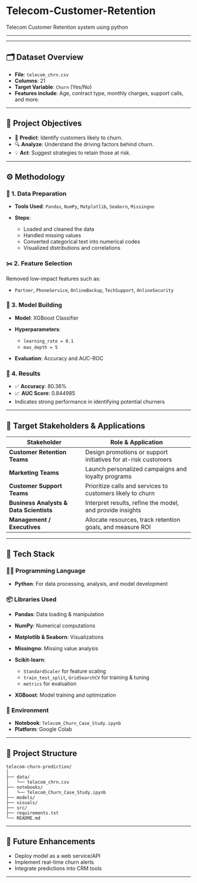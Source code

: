 # Telecom-Customer-Retention
Telecom Customer Retention system using python

---

---

## 🗂️ Dataset Overview

* **File**: `telecom_chrn.csv`
* **Columns**: 21
* **Target Variable**: `Churn` (Yes/No)
* **Features include**: Age, contract type, monthly charges, support calls, and more.

---

## 🎯 Project Objectives

* 🧠 **Predict**: Identify customers likely to churn.
* 🔍 **Analyze**: Understand the driving factors behind churn.
* 💡 **Act**: Suggest strategies to retain those at risk.

---

## ⚙️ Methodology

### 📌 1. Data Preparation

* **Tools Used**: `Pandas`, `NumPy`, `Matplotlib`, `Seaborn`, `Missingno`
* **Steps**:

  * Loaded and cleaned the data
  * Handled missing values
  * Converted categorical text into numerical codes
  * Visualized distributions and correlations

### ✂️ 2. Feature Selection

Removed low-impact features such as:

* `Partner`, `PhoneService`, `OnlineBackup`, `TechSupport`, `OnlineSecurity`

### 🤖 3. Model Building

* **Model**: XGBoost Classifier
* **Hyperparameters**:

  * `learning_rate = 0.1`
  * `max_depth = 5`
* **Evaluation**: Accuracy and AUC-ROC

### 🏁 4. Results

* ✅ **Accuracy**: 80.36%
* 📈 **AUC Score**: 0.844985
* Indicates strong performance in identifying potential churners

---

## 🧩 Target Stakeholders & Applications

| Stakeholder                             | Role & Application                                             |
| --------------------------------------- | -------------------------------------------------------------- |
| **Customer Retention Teams**            | Design promotions or support initiatives for at-risk customers |
| **Marketing Teams**                     | Launch personalized campaigns and loyalty programs             |
| **Customer Support Teams**              | Prioritize calls and services to customers likely to churn     |
| **Business Analysts & Data Scientists** | Interpret results, refine the model, and provide insights      |
| **Management / Executives**             | Allocate resources, track retention goals, and measure ROI     |

---

## 🧰 Tech Stack

### 👨‍💻 Programming Language

* **Python**: For data processing, analysis, and model development

### 📦 Libraries Used

* **Pandas**: Data loading & manipulation
* **NumPy**: Numerical computations
* **Matplotlib & Seaborn**: Visualizations
* **Missingno**: Missing value analysis
* **Scikit-learn**:

  * `StandardScaler` for feature scaling
  * `train_test_split`, `GridSearchCV` for training & tuning
  * `metrics` for evaluation
* **XGBoost**: Model training and optimization

### 🧪 Environment

* **Notebook**: `Telecom_Churn_Case_Study.ipynb`
* **Platform**: Google Colab

---

## 📁 Project Structure

```
telecom-churn-prediction/
│
├── data/
│   └── telecom_chrn.csv
├── notebooks/
│   └── Telecom_Churn_Case_Study.ipynb
├── models/
├── visuals/
├── src/
├── requirements.txt
└── README.md
```

---

## 📌 Future Enhancements

* Deploy model as a web service/API
* Implement real-time churn alerts
* Integrate predictions into CRM tools

---
